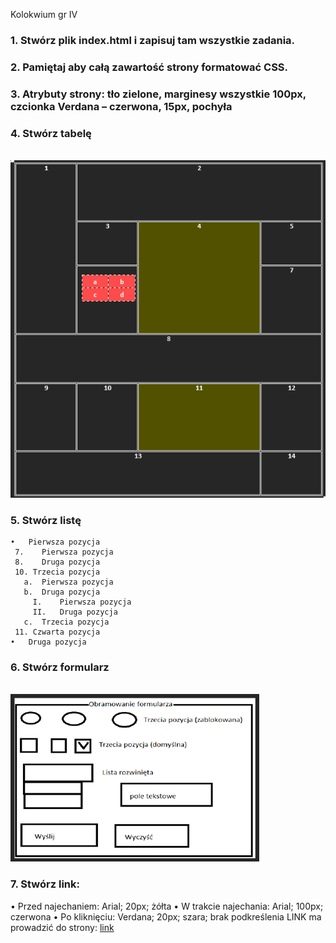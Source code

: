 Kolokwium gr IV
### 1.	Stwórz plik index.html i zapisuj tam wszystkie zadania. 
### 2.	Pamiętaj aby całą zawartość strony formatować CSS.
### 3.	Atrybuty strony: tło zielone, marginesy wszystkie 100px, czcionka Verdana – czerwona, 15px, pochyła
### 4.	 Stwórz tabelę 

<br>![](img/kol1v5.png)
 
### 5.	Stwórz listę 
 ```
•	Pierwsza pozycja 
  7.	Pierwsza pozycja 
  8.	Druga pozycja 
  10. Trzecia pozycja 
    a.	Pierwsza pozycja 
    b.	Druga pozycja 
      I.	Pierwsza pozycja 
      II.	Druga pozycja 
    c.	Trzecia pozycja 
  11. Czwarta pozycja 
•	Druga pozycja 
```
### 6.	Stwórz formularz 

<br>![](img/kol1v6.png)
 
### 7.	  Stwórz link:
•	Przed najechaniem: Arial; 20px; żółta 
•	W trakcie najechania: Arial; 100px; czerwona
•	Po kliknięciu: Verdana; 20px; szara; brak podkreślenia
LINK ma prowadzić do strony: [link](http://www.ur.edu.pl) 
